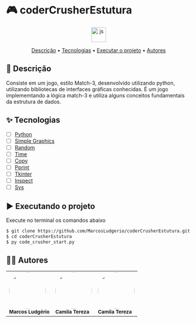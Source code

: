 # 🎮 coderCrusherEstutura

<div align="center" display="flex" style="justify-content:flex-start;">
      <img align="center" alt="js" height="40" width="40" src="https://cdn.jsdelivr.net/gh/devicons/devicon/icons/python/python-original.svg" />
</div>

<p align="center">
 <a href="#desc">Descrição</a> •
 <a href="#tecnologias">Tecnologias</a> • 
 <a href="#executando">Executar o projeto</a> • 
 <a href="#autor">Autores</a>
</p>

<div id="desc"/>

## 📝 Descrição
Consiste em um jogo, estilo Match-3, desenvolvido utilizando python, utilizando bibliotecas de interfaces gráficas conhecidas.
É um jogo implememtando a lógica match-3 e utiliza alguns conceitos fundamentais da estrutura de dados.

<div id="tecnologias"/>

## ✨ Tecnologias

-   [ ] [Python](https://www.python.org/)
-   [ ] [Simple Graphics](https://github.com/EstiT/ImageOverlay/blob/master/SimpleGraphics.py)
-   [ ] [Random](https://docs.python.org/3/library/random.html)
-   [ ] [Time](https://docs.python.org/3/library/time.html)
-   [ ] [Copy](https://docs.python.org/3/library/copy.html)
-   [ ] [Pprint](https://docs.python.org/3/library/pprint.html)
-   [ ] [Tkinter](https://docs.python.org/3/library/tkinter.html)
-   [ ] [Inspect](https://docs.python.org/3/library/inspect.html)
-   [ ] [Sys](https://docs.python.org/3/library/sys.html)
  
<div id="executando" />

## ▶️ Executando o projeto

Execute no terminal os comandos abaixo

```sh
$ git clone https://github.com/MarcosLudgerio/coderCrusherEstutura.git
$ cd coderCrusherEstutura
$ py code_crusher_start.py
```

<div id="autor" />

## 👩‍💻 Autores

<table align="center" >
   <tr>
     <td>
        <a href="https://github.com/MarcosLudgerio">
            <img style="border-radius: 50%;" src="https://github.com/MarcosLudgerio.png" width="100px;" alt=""/>
        </a>
        <br/><sub><b>Marcos Ludgério</b></sub>
     </td>
    <td>
        <a href="https://github.com/camilatereza">
            <img style="border-radius: 50%;" src="https://github.com/camilatereza.png" width="100px;" alt=""/>
        </a>
        <br/><sub><b>Camila Tereza</b></sub>
    </td>
    <td>
        <a href="https://github.com/VitorAmrm">
            <img style="border-radius: 50%;" src="https://github.com/VitorAmrm.png" width="100px;" alt=""/>
        </a>
        <br/><sub><b>Camila Tereza</b></sub>
    </td>
   </tr>
</table>
